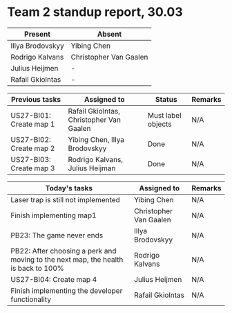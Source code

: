 # Team 2 standup report, 30.03

| Present | Absent |
| - | - |
| Illya Brodovskyy | Yibing Chen |
| Rodrigo Kalvans | Christopher Van Gaalen |
| Julius Heijmen | - |
| Rafail Gkiolntas | - |

| Previous tasks | Assigned to | Status | Remarks |
| - | - | - | - |
| US27-BI01: Create map 1 | Rafail Gkiolntas, Christopher Van Gaalen | Must label objects | N/A |
| US27-BI02: Create map 2 | Yibing Chen, Illya Brodovskyy | Done | N/A |
| US27-BI03: Create map 3 | Rodrigo Kalvans, Julius Heijman | Done | N/A |

| Today's tasks | Assigned to | Remarks |
| - | - | - |
| Laser trap is still not implemented | Yibing Chen | N/A |
| Finish implementing map1 | Christopher Van Gaalen | N/A |
| PB23: The game never ends | Illya Brodovskyy | N/A |
| PB22: After choosing a perk and moving to the next map, the health is back to 100% | Rodrigo Kalvans | N/A |
| US27-BI04: Create map 4 | Julius Heijmen | N/A |
| Finish implementing the developer functionality | Rafail Gkiolntas | N/A |
